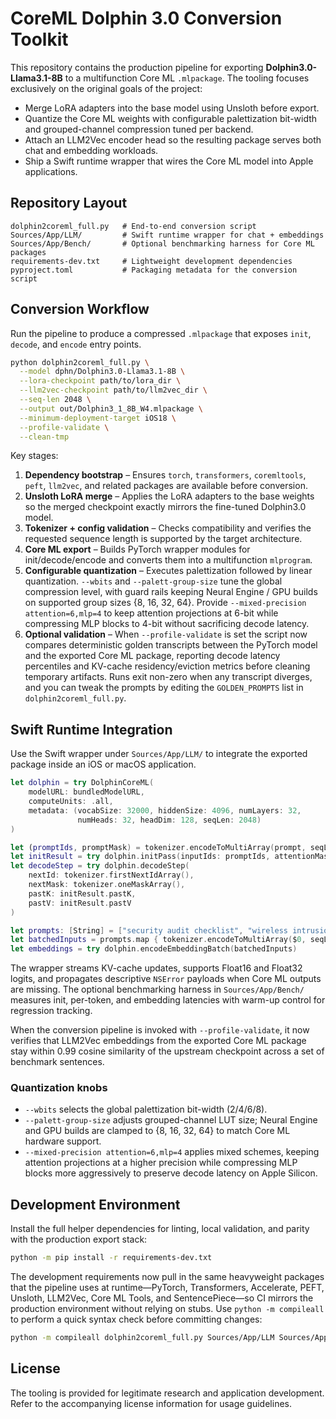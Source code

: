 # CoreML Dolphin 3.0 Conversion Toolkit

This repository contains the production pipeline for exporting
**Dolphin3.0-Llama3.1-8B** to a multifunction Core ML `.mlpackage`. The tooling
focuses exclusively on the original goals of the project:

- Merge LoRA adapters into the base model using Unsloth before export.
- Quantize the Core ML weights with configurable palettization bit-width and
  grouped-channel compression tuned per backend.
- Attach an LLM2Vec encoder head so the resulting package serves both chat and
  embedding workloads.
- Ship a Swift runtime wrapper that wires the Core ML model into Apple
  applications.

## Repository Layout

```text
dolphin2coreml_full.py   # End-to-end conversion script
Sources/App/LLM/         # Swift runtime wrapper for chat + embeddings
Sources/App/Bench/       # Optional benchmarking harness for Core ML packages
requirements-dev.txt     # Lightweight development dependencies
pyproject.toml           # Packaging metadata for the conversion script
```

## Conversion Workflow

Run the pipeline to produce a compressed `.mlpackage` that exposes `init`,
`decode`, and `encode` entry points.

```bash
python dolphin2coreml_full.py \
  --model dphn/Dolphin3.0-Llama3.1-8B \
  --lora-checkpoint path/to/lora_dir \
  --llm2vec-checkpoint path/to/llm2vec_dir \
  --seq-len 2048 \
  --output out/Dolphin3_1_8B_W4.mlpackage \
  --minimum-deployment-target iOS18 \
  --profile-validate \
  --clean-tmp
```

Key stages:

1. **Dependency bootstrap** – Ensures `torch`, `transformers`, `coremltools`,
   `peft`, `llm2vec`, and related packages are available before conversion.
2. **Unsloth LoRA merge** – Applies the LoRA adapters to the base weights so the
   merged checkpoint exactly mirrors the fine-tuned Dolphin3.0 model.
3. **Tokenizer + config validation** – Checks compatibility and verifies the
   requested sequence length is supported by the target architecture.
4. **Core ML export** – Builds PyTorch wrapper modules for init/decode/encode and
   converts them into a multifunction `mlprogram`.
5. **Configurable quantization** – Executes palettization followed by linear
   quantization. `--wbits` and `--palett-group-size` tune the global compression
   level, with guard rails keeping Neural Engine / GPU builds on supported group
   sizes {8, 16, 32, 64}. Provide `--mixed-precision attention=6,mlp=4` to keep
   attention projections at 6-bit while compressing MLP blocks to 4-bit without
   sacrificing decode latency.
6. **Optional validation** – When `--profile-validate` is set the script now
   compares deterministic golden transcripts between the PyTorch model and the
   exported Core ML package, reporting decode latency percentiles and KV-cache
   residency/eviction metrics before cleaning temporary artifacts. Runs exit
   non-zero when any transcript diverges, and you can tweak the prompts by
   editing the `GOLDEN_PROMPTS` list in `dolphin2coreml_full.py`.

## Swift Runtime Integration

Use the Swift wrapper under `Sources/App/LLM/` to integrate the exported package
inside an iOS or macOS application.

```swift
let dolphin = try DolphinCoreML(
    modelURL: bundledModelURL,
    computeUnits: .all,
    metadata: (vocabSize: 32000, hiddenSize: 4096, numLayers: 32,
               numHeads: 32, headDim: 128, seqLen: 2048)
)

let (promptIds, promptMask) = tokenizer.encodeToMultiArray(prompt, seqLen: dolphin.seqLen)
let initResult = try dolphin.initPass(inputIds: promptIds, attentionMask: promptMask)
let decodeStep = try dolphin.decodeStep(
    nextId: tokenizer.firstNextIdArray(),
    nextMask: tokenizer.oneMaskArray(),
    pastK: initResult.pastK,
    pastV: initResult.pastV
)

let prompts: [String] = ["security audit checklist", "wireless intrusion detection"]
let batchedInputs = prompts.map { tokenizer.encodeToMultiArray($0, seqLen: dolphin.seqLen) }
let embeddings = try dolphin.encodeEmbeddingBatch(batchedInputs)
```

The wrapper streams KV-cache updates, supports Float16 and Float32 logits, and
propagates descriptive `NSError` payloads when Core ML outputs are missing. The
optional benchmarking harness in `Sources/App/Bench/` measures init, per-token,
and embedding latencies with warm-up control for regression tracking.

When the conversion pipeline is invoked with `--profile-validate`, it now
verifies that LLM2Vec embeddings from the exported Core ML package stay within
0.99 cosine similarity of the upstream checkpoint across a set of benchmark
sentences.

### Quantization knobs

- `--wbits` selects the global palettization bit-width (2/4/6/8).
- `--palett-group-size` adjusts grouped-channel LUT size; Neural Engine and GPU
  builds are clamped to {8, 16, 32, 64} to match Core ML hardware support.
- `--mixed-precision attention=6,mlp=4` applies mixed schemes, keeping
  attention projections at a higher precision while compressing MLP blocks more
  aggressively to preserve decode latency on Apple Silicon.

## Development Environment

Install the full helper dependencies for linting, local validation, and parity
with the production export stack:

```bash
python -m pip install -r requirements-dev.txt
```

The development requirements now pull in the same heavyweight packages that the
pipeline uses at runtime—PyTorch, Transformers, Accelerate, PEFT, Unsloth,
LLM2Vec, Core ML Tools, and SentencePiece—so CI mirrors the production
environment without relying on stubs. Use `python -m compileall` to perform a
quick syntax check before committing changes:

```bash
python -m compileall dolphin2coreml_full.py Sources/App/LLM Sources/App/Bench
```

## License

The tooling is provided for legitimate research and application development.
Refer to the accompanying license information for usage guidelines.
